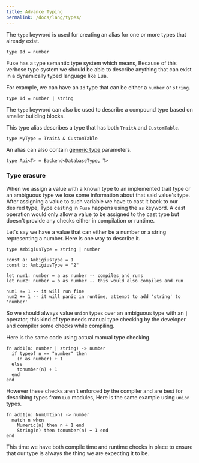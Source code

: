 ```yaml
---
title: Advance Typing
permalink: /docs/lang/types/
---
```


The `type` keyword is used for creating an alias for one or more types that already exist.

```fuse
type Id = number
```

Fuse has a type semantic type system which means, Because of this verbose type system we should be able to describe anything that can exist in a dynamically typed language like Lua.

For example, we can have an `Id` type that can be either a `number` or `string`.

```fuse
type Id = number | string
```

The `type` keyword can also be used to describe a compound type based on smaller building blocks.

This type alias describes a type that has both `TraitA` and `CustomTable`.

```fuse
type MyType = TraitA & CustomTable
```

An alias can also contain [generic type](/docs/language/generic/) parameters.

```fuse
type Api<T> = Backend<DatabaseType, T>
```

### Type erasure

When we assign a value with a known type to an implemented trait type or an ambiguous type we lose some information about that said value's type.
After assigning a value to such variable we have to cast it back to our desired type, Type casting in `Fuse` happens using the `as` keyword. A cast operation would only allow a value to be assigned to the cast type but doesn't provide any checks either in compilation or runtime.

Let's say we have a value that can either be a number or a string representing a number. Here is one way to describe it.

```fuse
type AmbigiusType = string | number

const a: AmbigiusType = 1
const b: AmbigiusType = "2"

let num1: number = a as number -- compiles and runs
let num2: number = b as number -- this would also compiles and run

num1 += 1 -- it will run fine
num2 += 1 -- it will panic in runtime, attempt to add 'string' to 'number'
```

So we should always value `union` types over an ambiguous type with an `|` operator, this kind of type needs manual type checking by the developer and compiler some checks while compiling.

Here is the same code using actual manual type checking.

```fuse
fn add1(n: number | string) -> number
  if typeof n == "number" then
    (n as number) + 1
  else
    tonumber(n) + 1
  end
end
```

However these checks aren't enforced by the compiler and are best for describing types from `Lua` modules, Here is the same example using `union` types.

```fuse
fn add1(n: NumUntion) -> number
  match n when
    Numeric(n) then n + 1 end
    String(n) then tonumber(n) + 1 end
end
```

This time we have both compile time and runtime checks in place to ensure that our type is always the thing we are expecting it to be.
